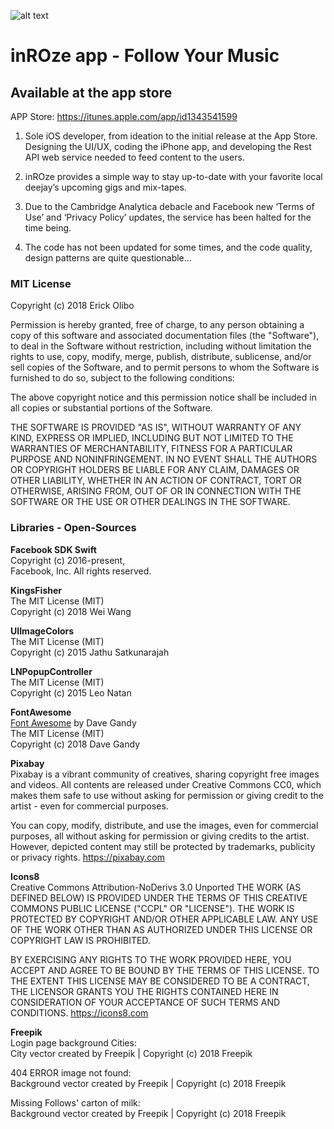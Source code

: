 ![alt text](https://www.inroze.com/images/inROze_FBBanner.jpg)

# inROze app - Follow Your Music
## Available at the app store

APP Store:
https://itunes.apple.com/app/id1343541599


1. Sole iOS developer, from ideation to the initial release at the App Store. Designing the UI/UX, coding the iPhone app, and developing the Rest API web service needed to feed content to the users.

2. inROze provides a simple way to stay up-to-date with your favorite local deejay’s upcoming gigs and mix-tapes.

3. Due to the Cambridge Analytica debacle and Facebook new ‘Terms of Use’ and ‘Privacy Policy’ updates, the service has been halted for the time being.

4. The code has not been updated for  some times, and the code quality, design patterns are quite questionable...


### MIT License
Copyright (c) 2018 Erick Olibo

Permission is hereby granted, free of charge, to any person obtaining a copy of this software and associated documentation files (the "Software"), to deal in the Software without restriction, including without limitation the rights to use, copy, modify, merge, publish, distribute, sublicense, and/or sell copies of the Software, and to permit persons to whom the Software is furnished to do so, subject to the following conditions:

The above copyright notice and this permission notice shall be included in all copies or substantial portions of the Software.

THE SOFTWARE IS PROVIDED "AS IS", WITHOUT WARRANTY OF ANY KIND, EXPRESS OR IMPLIED, INCLUDING BUT NOT LIMITED TO THE WARRANTIES OF MERCHANTABILITY, FITNESS FOR A PARTICULAR PURPOSE AND NONINFRINGEMENT. IN NO EVENT SHALL THE AUTHORS OR COPYRIGHT HOLDERS BE LIABLE FOR ANY CLAIM, DAMAGES OR OTHER LIABILITY, WHETHER IN AN ACTION OF CONTRACT, TORT OR OTHERWISE, ARISING FROM, OUT OF OR IN CONNECTION WITH THE SOFTWARE OR THE USE OR OTHER DEALINGS IN THE SOFTWARE.


### Libraries - Open-Sources

**Facebook SDK Swift**  
Copyright (c) 2016-present,  
Facebook, Inc. All rights reserved.

**KingsFisher**  
The MIT License (MIT)  
Copyright (c) 2018 Wei Wang

**UIImageColors**  
The MIT License (MIT)  
Copyright (c) 2015 Jathu Satkunarajah

**LNPopupController**  
The MIT License (MIT)  
Copyright (c) 2015 Leo Natan

**FontAwesome**  
[Font Awesome]( http://fontawesome.io.) by Dave Gandy  
The MIT License (MIT)  
Copyright (c) 2018 Dave Gandy

**Pixabay**  
Pixabay is a vibrant community of creatives, sharing copyright free images and videos. All contents are released under Creative Commons CC0, which makes them safe to use without asking for permission or giving credit to the artist - even for commercial purposes.

You can copy, modify, distribute, and use the images, even for commercial purposes, all without asking for permission or giving credits to the artist. However, depicted content may still be protected by trademarks, publicity or privacy rights.
https://pixabay.com

**Icons8**  
Creative Commons Attribution-NoDerivs 3.0 Unported
THE WORK (AS DEFINED BELOW) IS PROVIDED UNDER THE TERMS OF THIS CREATIVE COMMONS PUBLIC LICENSE ("CCPL" OR "LICENSE"). THE WORK IS PROTECTED BY COPYRIGHT AND/OR OTHER APPLICABLE LAW. ANY USE OF THE WORK OTHER THAN AS AUTHORIZED UNDER THIS LICENSE OR COPYRIGHT LAW IS PROHIBITED.  

BY EXERCISING ANY RIGHTS TO THE WORK PROVIDED HERE, YOU ACCEPT AND AGREE TO BE BOUND BY THE TERMS OF THIS LICENSE. TO THE EXTENT THIS LICENSE MAY BE CONSIDERED TO BE A CONTRACT, THE LICENSOR GRANTS YOU THE RIGHTS CONTAINED HERE IN CONSIDERATION OF YOUR ACCEPTANCE OF SUCH TERMS AND CONDITIONS. https://icons8.com

**Freepik**  
Login page background Cities:  
City vector created by Freepik | Copyright (c) 2018 Freepik

404 ERROR image not found:  
Background vector created by Freepik | Copyright (c) 2018 Freepik

Missing Follows' carton of milk:  
Background vector created by Freepik | Copyright (c) 2018 Freepik
